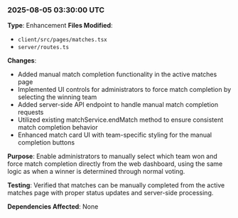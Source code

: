 ### 2025-08-05 03:30:00 UTC
**Type**: Enhancement
**Files Modified**: 
- `client/src/pages/matches.tsx`
- `server/routes.ts`

**Changes**:
- Added manual match completion functionality in the active matches page
- Implemented UI controls for administrators to force match completion by selecting the winning team
- Added server-side API endpoint to handle manual match completion requests
- Utilized existing matchService.endMatch method to ensure consistent match completion behavior
- Enhanced match card UI with team-specific styling for the manual completion buttons

**Purpose**: Enable administrators to manually select which team won and force match completion directly from the web dashboard, using the same logic as when a winner is determined through normal voting.

**Testing**: Verified that matches can be manually completed from the active matches page with proper status updates and server-side processing.

**Dependencies Affected**: None
